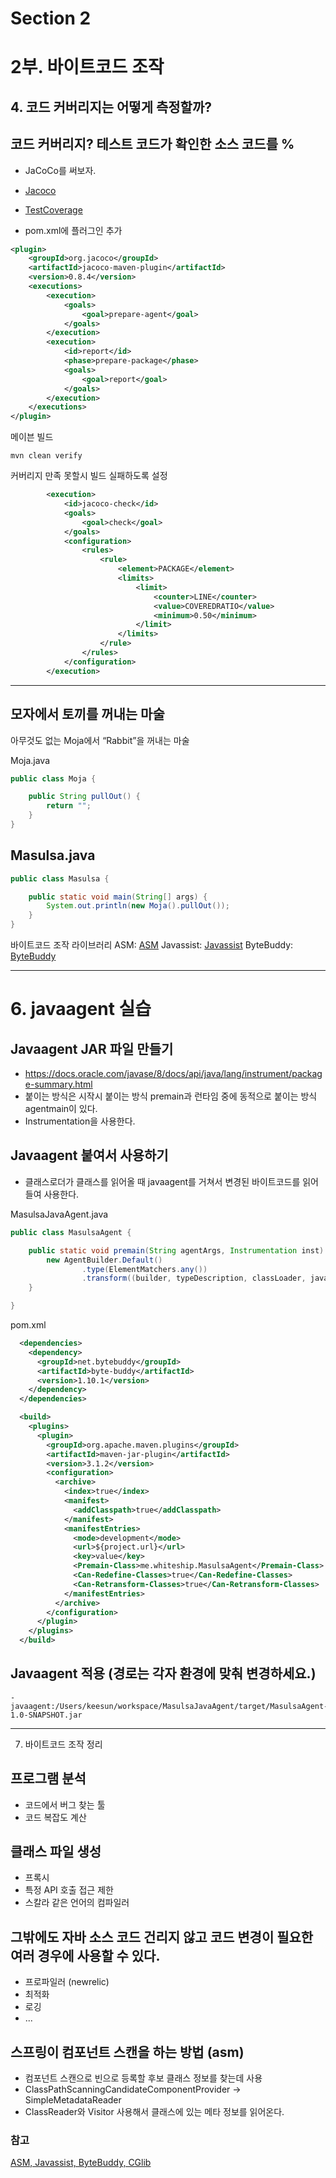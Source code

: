 # Section 2

# 2부. 바이트코드 조작

## 4. 코드 커버리지는 어떻게 측정할까?

## 코드 커버리지? 테스트 코드가 확인한 소스 코드를 %

- JaCoCo를 써보자.
- [Jacoco](https://www.eclemma.org/jacoco/trunk/doc/index.html)
- [TestCoverage](http://www.semdesigns.com/Company/Publications/TestCoverage.pdf)

- pom.xml에 플러그인 추가

```xml
<plugin>
    <groupId>org.jacoco</groupId>
    <artifactId>jacoco-maven-plugin</artifactId>
    <version>0.8.4</version>
    <executions>
        <execution>
            <goals>
                <goal>prepare-agent</goal>
            </goals>
        </execution>
        <execution>
            <id>report</id>
            <phase>prepare-package</phase>
            <goals>
                <goal>report</goal>
            </goals>
        </execution>
    </executions>
</plugin>
```

메이븐 빌드

```shell
mvn clean verify
```

커버리지 만족 못할시 빌드 실패하도록 설정

```xml
        <execution>
            <id>jacoco-check</id>
            <goals>
                <goal>check</goal>
            </goals>
            <configuration>
                <rules>
                    <rule>
                        <element>PACKAGE</element>
                        <limits>
                            <limit>
                                <counter>LINE</counter>
                                <value>COVEREDRATIO</value>
                                <minimum>0.50</minimum>
                            </limit>
                        </limits>
                    </rule>
                </rules>
            </configuration>
        </execution>
```

---

## 모자에서 토끼를 꺼내는 마술

아무것도 없는 Moja에서 “Rabbit”을 꺼내는 마술

Moja.java

```java
public class Moja {

    public String pullOut() {
        return "";
    }
}
```

## Masulsa.java

```java
public class Masulsa {

    public static void main(String[] args) {
        System.out.println(new Moja().pullOut());
    }
}
```

바이트코드 조작 라이브러리
ASM: [ASM](https://asm.ow2.io/)
Javassist: [Javassist](https://www.javassist.org/)
ByteBuddy: [ByteBuddy](https://bytebuddy.net/#/)

---

# 6. javaagent 실습

## Javaagent JAR 파일 만들기

- https://docs.oracle.com/javase/8/docs/api/java/lang/instrument/package-summary.html
- 붙이는 방식은 시작시 붙이는 방식 premain과 런타임 중에 동적으로 붙이는 방식 agentmain이 있다.
- Instrumentation을 사용한다.

## Javaagent 붙여서 사용하기

- 클래스로더가 클래스를 읽어올 때 javaagent를 거쳐서 변경된 바이트코드를 읽어들여 사용한다.

MasulsaJavaAgent.java

```java
public class MasulsaAgent {

    public static void premain(String agentArgs, Instrumentation inst) {
        new AgentBuilder.Default()
                .type(ElementMatchers.any())
                .transform((builder, typeDescription, classLoader, javaModule) -> builder.method(named("pullOut")).intercept(FixedValue.value("Rabbit!"))).installOn(inst);
    }

}
```

pom.xml

```xml
  <dependencies>
    <dependency>
      <groupId>net.bytebuddy</groupId>
      <artifactId>byte-buddy</artifactId>
      <version>1.10.1</version>
    </dependency>
  </dependencies>

  <build>
    <plugins>
      <plugin>
        <groupId>org.apache.maven.plugins</groupId>
        <artifactId>maven-jar-plugin</artifactId>
        <version>3.1.2</version>
        <configuration>
          <archive>
            <index>true</index>
            <manifest>
              <addClasspath>true</addClasspath>
            </manifest>
            <manifestEntries>
              <mode>development</mode>
              <url>${project.url}</url>
              <key>value</key>
              <Premain-Class>me.whiteship.MasulsaAgent</Premain-Class>
              <Can-Redefine-Classes>true</Can-Redefine-Classes>
              <Can-Retransform-Classes>true</Can-Retransform-Classes>
            </manifestEntries>
          </archive>
        </configuration>
      </plugin>
    </plugins>
  </build>
```

## Javaagent 적용 (경로는 각자 환경에 맞춰 변경하세요.)

```
-javaagent:/Users/keesun/workspace/MasulsaJavaAgent/target/MasulsaAgent-1.0-SNAPSHOT.jar
```

---

7. 바이트코드 조작 정리

## 프로그램 분석

- 코드에서 버그 찾는 툴
- 코드 복잡도 계산

## 클래스 파일 생성

- 프록시
- 특정 API 호출 접근 제한
- 스칼라 같은 언어의 컴파일러

## 그밖에도 자바 소스 코드 건리지 않고 코드 변경이 필요한 여러 경우에 사용할 수 있다.

- 프로파일러 (newrelic)
- 최적화
- 로깅
- ...

## 스프링이 컴포넌트 스캔을 하는 방법 (asm)

- 컴포넌트 스캔으로 빈으로 등록할 후보 클래스 정보를 찾는데 사용
- ClassPathScanningCandidateComponentProvider -> SimpleMetadataReader
- ClassReader와 Visitor 사용해서 클래스에 있는 메타 정보를 읽어온다.

### 참고

[ASM, Javassist, ByteBuddy, CGlib](https://www.youtube.com/watch?v=39kdr1mNZ_s)
